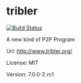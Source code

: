 # tribler

[![Build Status](https://travis-ci.org/UnitedRPMs/tribler.svg?branch=master)](https://travis-ci.org/UnitedRPMs/tribler)

A new kind of P2P Program   

Url:  http://www.tribler.org/

License: MIT  

Version: 7.0.0-2.rc1
